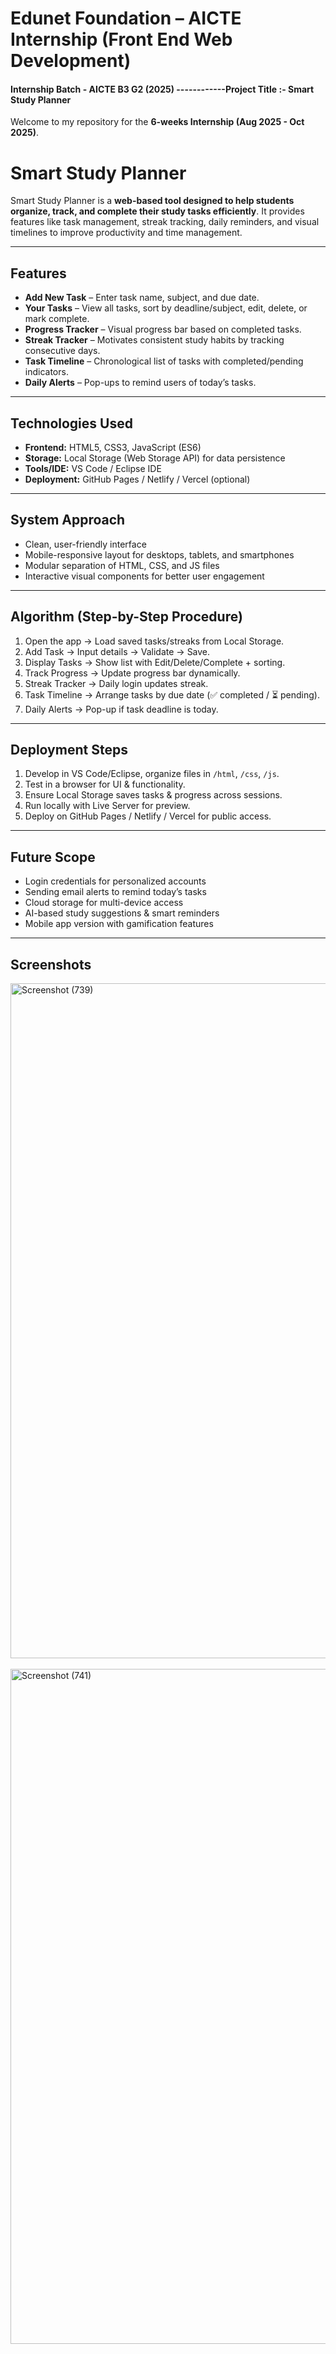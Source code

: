 <!--
# AICTE_FWD_Internship

Edunet- Front End Web Development

This is a comprehensive program designed to equip learners with the necessary skills and knowledge to become Front End Development. The program covers key concepts, tools, and technologies in web development. This will be the first Step for the Students who want to Become Front-End Developers. Students will be Going through the Basic Concepts of HTML, CSS and JavaScript. AS well as they also understand the basic Concepts of Cloud Computing. Students will also learn to deploy their Webpages in Git and GitHub
--->
# Edunet Foundation – AICTE Internship (Front End Web Development)
#### Internship Batch - AICTE B3 G2 (2025)   ------------Project Title :-   Smart Study Planner   

Welcome to my repository for the **6-weeks Internship (Aug 2025 - Oct 2025)**. 


# Smart Study Planner

Smart Study Planner is a **web-based tool designed to help students organize, track, and complete their study tasks efficiently**. It provides features like task management, streak tracking, daily reminders, and visual timelines to improve productivity and time management.

---

## **Features**

- **Add New Task** – Enter task name, subject, and due date.  
- **Your Tasks** – View all tasks, sort by deadline/subject, edit, delete, or mark complete.  
- **Progress Tracker** – Visual progress bar based on completed tasks.  
- **Streak Tracker** – Motivates consistent study habits by tracking consecutive days.  
- **Task Timeline** – Chronological list of tasks with completed/pending indicators.  
- **Daily Alerts** – Pop-ups to remind users of today’s tasks.  

---

## **Technologies Used**

- **Frontend:** HTML5, CSS3, JavaScript (ES6)  
- **Storage:** Local Storage (Web Storage API) for data persistence  
- **Tools/IDE:** VS Code / Eclipse IDE  
- **Deployment:** GitHub Pages / Netlify / Vercel (optional)  

---

## **System Approach**

- Clean, user-friendly interface  
- Mobile-responsive layout for desktops, tablets, and smartphones  
- Modular separation of HTML, CSS, and JS files  
- Interactive visual components for better user engagement  

---

## **Algorithm (Step-by-Step Procedure)**

1. Open the app → Load saved tasks/streaks from Local Storage.  
2. Add Task → Input details → Validate → Save.  
3. Display Tasks → Show list with Edit/Delete/Complete + sorting.  
4. Track Progress → Update progress bar dynamically.  
5. Streak Tracker → Daily login updates streak.  
6. Task Timeline → Arrange tasks by due date (✅ completed / ⏳ pending).  
7. Daily Alerts → Pop-up if task deadline is today.  

---

## **Deployment Steps**

1. Develop in VS Code/Eclipse, organize files in `/html`, `/css`, `/js`.  
2. Test in a browser for UI & functionality.  
3. Ensure Local Storage saves tasks & progress across sessions.  
4. Run locally with Live Server for preview.  
5. Deploy on GitHub Pages / Netlify / Vercel for public access.  

---

## **Future Scope**

- Login credentials for personalized accounts  
- Sending email alerts to remind today’s tasks  
- Cloud storage for multi-device access  
- AI-based study suggestions & smart reminders  
- Mobile app version with gamification features  

---

## **Screenshots**

<img width="1920" height="1080" alt="Screenshot (739)" src="https://github.com/user-attachments/assets/92115e27-d85d-4aaa-9983-0b77f190b0e3" />
<br><br>
<img width="1920" height="1080" alt="Screenshot (741)" src="https://github.com/user-attachments/assets/146ea82e-89eb-43b9-aa24-5bc38220117a" />

